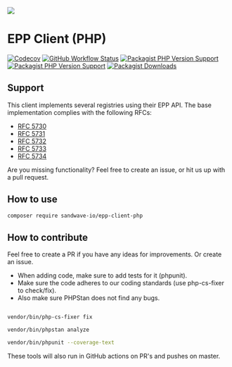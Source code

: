 [![](https://user-images.githubusercontent.com/60096509/91668964-54ecd500-eb11-11ea-9c35-e8f0b20b277a.png)](https://sandwave.io)

# EPP Client (PHP)

[![Codecov](https://codecov.io/gh/sandwave-io/epp-client-php/branch/master/graph/badge.svg?token=CWWIFWRKZC)](https://codecov.io/gh/sandwave-io/epp-client-php)
[![GitHub Workflow Status](https://img.shields.io/github/workflow/status/sandwave-io/epp-client-php/CI)](https://github.com/sandwave-io/epp-client-php/actions)
[![Packagist PHP Version Support](https://img.shields.io/packagist/php-v/sandwave-io/epp-client-php)](https://packagist.org/packages/sandwave-io/epp-client-php)
[![Packagist PHP Version Support](https://img.shields.io/packagist/v/sandwave-io/epp-client-php)](https://packagist.org/packages/sandwave-io/epp-client-php)
[![Packagist Downloads](https://img.shields.io/packagist/dt/sandwave-io/epp-client-php)](https://packagist.org/packages/sandwave-io/epp-client-php)

## Support

This client implements several registries using their EPP API. The base implementation complies with the following RFCs:

* [RFC 5730](https://tools.ietf.org/html/rfc5730)
* [RFC 5731](https://tools.ietf.org/html/rfc5731)
* [RFC 5732](https://tools.ietf.org/html/rfc5732)
* [RFC 5733](https://tools.ietf.org/html/rfc5733)
* [RFC 5734](https://tools.ietf.org/html/rfc5734)

Are you missing functionality? Feel free to create an issue, or hit us up with a pull request.

## How to use

```bash
composer require sandwave-io/epp-client-php
```

## How to contribute

Feel free to create a PR if you have any ideas for improvements. Or create an issue.

* When adding code, make sure to add tests for it (phpunit).
* Make sure the code adheres to our coding standards (use php-cs-fixer to check/fix). 
* Also make sure PHPStan does not find any bugs.

```bash

vendor/bin/php-cs-fixer fix

vendor/bin/phpstan analyze

vendor/bin/phpunit --coverage-text

```

These tools will also run in GitHub actions on PR's and pushes on master.

